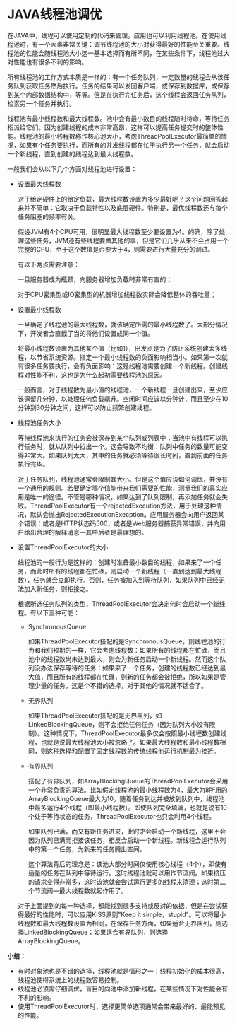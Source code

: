 # JAVA线程池调优

在JAVA中，线程可以使用定制的代码来管理，应用也可以利用线程池。在使用线程池时，有一个因素非常关键：调节线程池的大小对获得最好的性能至关重要。线程池的性能会随线程池大小这一基本选择而有所不同，在某些条件下，线程池过大对性能也有很多不利的影响。

  所有线程池的工作方式本质是一样的：有一个任务队列，一定数量的线程会从该任务队列获取任务然后执行。任务的结果可以发回客户端，或保存到数据库，或保存到某个内部数据结构中，等等。但是在执行完任务后，这个线程会返回任务队列，检索另一个任务并执行。

  线程池有最小线程数和最大线程数。池中会有最小数目的线程随时待命，等待任务指派给它们。因为创建线程的成本非常高昂，这样可以提高任务提交时的整体性能。线程池的最小线程数称作核心池大小，考虑ThreadPoolExecutor最简单的情况，如果有个任务要执行，而所有的并发线程都在忙于执行另一个任务，就会启动一个新线程，直到创建的线程达到最大线程数。

  一般我们会从以下几个方面对线程池进行设置：

- 设置最大线程数

  对于给定硬件上的给定负载，最大线程数设置为多少最好呢？这个问题回答起来并不简单：它取决于负载特性以及底层硬件。特别是，最优线程数还与每个任务阻塞的频率有关。

  假设JVM有4个CPU可用，很明显最大线程数至少要设置为4。的确，除了处理这些任务，JVM还有些线程要做其他的事，但是它们几乎从来不会占用一个完整的CPU，至于这个数值是否要大于4，则需要进行大量充分的测试。

  有以下两点需要注意：

  一旦服务器成为瓶颈，向服务器增加负载时非常有害的；

  对于CPU密集型或IO密集型的机器增加线程数实际会降低整体的吞吐量；

- 设置最小线程数

  一旦确定了线程池的最大线程数，就该确定所需的最小线程数了。大部分情况下，开发者会直截了当的将他们设置成同一个值。

  将最小线程数设置为其他某个值（比如1），出发点是为了防止系统创建太多线程，以节省系统资源。指定一个最小线程数的负面影响相当小。如果第一次就有很多任务要执行，会有负面影响：这是线程池需要创建一个新线程。创建线程对性能不利，这也是为什么起初需要线程池的原因。

  一般而言，对于线程数为最小值的线程池，一个新线程一旦创建出来，至少应该保留几分钟，以处理任何负载飙升。空闲时间应该以分钟计，而且至少在10分钟到30分钟之间，这样可以防止频繁创建线程。

- 线程池任务大小

  等待线程池来执行的任务会被保存到某个队列或列表中；当池中有线程可以执行任务时，就从队列中拉出一个。这会导致不均衡：队列中任务的数量可能变得非常大。如果队列太大，其中的任务就必须等待很长时间，直到前面的任务执行完毕。

  对于任务队列，线程池通常会限制其大小。但是这个值应该如何调优，并没有一个通用的规则。若要确定哪个值能带来我们需要的性能，测量我们的真实应用是唯一的途径。不管是哪种情况，如果达到了队列限制，再添加任务就会失败。ThreadPoolExecutor有一个rejectedExecution方法，用于处理这种情况，默认会抛出RejectedExecutionExecption。应用服务器会向用户返回某个错误：或者是HTTP状态码500，或者是Web服务器捕获异常错误，并向用户给出合理的解释消息—其中后者是最理想的。

- 设置ThreadPoolExecutor的大小

  线程池的一般行为是这样的：创建时准备最小数目的线程，如果来了一个任务，而此时所有的线程都在忙碌，则启动一个新线程（一直到达到最大线程数），任务就会立即执行。否则，任务被加入到等待队列，如果队列中已经无法加入新任务，则拒接之。

  根据所选任务队列的类型，ThreadPoolExecutor会决定何时会启动一个新线程。有以下三种可能：

  - SynchronousQueue

    如果ThreadPoolExecutor搭配的是SynchronousQueue，则线程池的行为和我们预期的一样，它会考虑线程数：如果所有的线程都在忙碌，而且池中的线程数尚未达到最大，则会为新任务启动一个新线程。然而这个队列没办法保存等待的任务：如果来了一个任务，创建的线程数已经达到最大值，而且所有的线程都在忙碌，则新的任务都会被拒绝，所以如果是管理少量的任务，这是个不错的选择，对于其他的情况就不适合了。

  - 无界队列

    如果ThreadPoolExecutor搭配的是无界队列，如LinkedBlockingQueue，则不会拒绝任何任务（因为队列大小没有限制）。这种情况下，ThreadPoolExecutor最多仅会按照最小线程数创建线程，也就是说最大线程池大小被忽略了。如果最大线程数和最小线程数相同，则这种选择和配置了固定线程数的传统线程池运行机制最为接近。

  - 有界队列

    搭配了有界队列，如ArrayBlockingQueue的ThreadPoolExecutor会采用一个非常负责的算法。比如假定线程池的最小线程数为4，最大为8所用的ArrayBlockingQueue最大为10。随着任务到达并被放到队列中，线程池中最多运行4个线程（即最小线程数）。即使队列完全填满，也就是说有10个处于等待状态的任务，ThreadPoolExecutor也只会利用4个线程。

    如果队列已满，而又有新任务进来，此时才会启动一个新线程，这里不会因为队列已满而拒接该任务，相反会启动一个新线程。新线程会运行队列中的第一个任务，为新来的任务腾出空间。

    这个算法背后的理念是：该池大部分时间仅使用核心线程（4个），即使有适量的任务在队列中等待运行。这时线程池就可以用作节流阀。如果挤压的请求变得非常多，这时该池就会尝试运行更多的线程来清理；这时第二个节流阀—最大线程数就起作用了。

  对于上面提到的每一种选择，都能找到很多支持或反对的依据，但是在尝试获得最好的性能时，可以应用KISS原则"Keep it simple，stupid"。可以将最小线程数和最大线程数设置为相同，在保存任务方面，如果适合无界队列，则选择LinkedBlockingQueue；如果适合有界队列，则选择ArrayBlockingQueue。

 

**小结：**

- 有时对象池也是不错的选择，线程池就是情形之一：线程初始化的成本很高，线程池使得系统上的线程数容易控制。
- 线程池必须需仔细调优，盲目的向池中添加新线程，在某些情况下对性能会有不利的影响。
- 使用ThreadPoolExecutor时，选择更简单选项通常会带来最好的、最能预见的性能。

